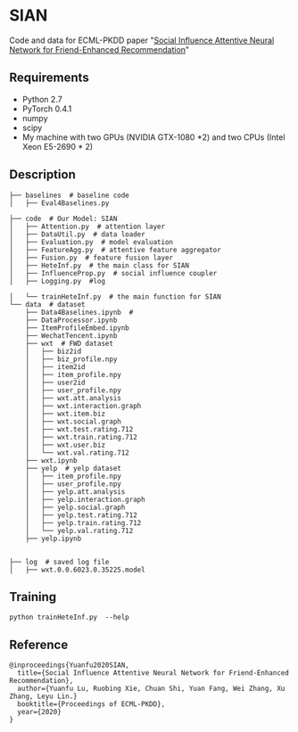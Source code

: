 # SIAN
Code and data for ECML-PKDD paper "[Social Influence Attentive Neural Network for Friend-Enhanced Recommendation](https://yuanfulu.github.io/publication/PKDD-SIAN.pdf)"

## Requirements

- Python 2.7
- PyTorch 0.4.1
- numpy
- scipy
- My machine with two GPUs (NVIDIA GTX-1080 *2) and two CPUs (Intel Xeon E5-2690 * 2)

## Description

```
├── baselines  # baseline code
│   ├── Eval4Baselines.py

├── code  # Our Model: SIAN
│   ├── Attention.py  # attention layer
│   ├── DataUtil.py  # data loader 
│   ├── Evaluation.py  # model evaluation
│   ├── FeatureAgg.py  # attentive feature aggregator 
│   ├── Fusion.py  # feature fusion layer 
│   ├── HeteInf.py  # the main class for SIAN
│   ├── InfluenceProp.py  # social influence coupler 
│   ├── Logging.py  #log

│   └── trainHeteInf.py  # the main function for SIAN
└── data  # dataset
    ├── Data4Baselines.ipynb  #
    ├── DataProcessor.ipynb
    ├── ItemProfileEmbed.ipynb
    ├── WechatTencent.ipynb
    ├── wxt  # FWD dataset 
    │   ├── biz2id
    │   ├── biz_profile.npy
    │   ├── item2id
    │   ├── item_profile.npy
    │   ├── user2id
    │   ├── user_profile.npy
    │   ├── wxt.att.analysis
    │   ├── wxt.interaction.graph
    │   ├── wxt.item.biz
    │   ├── wxt.social.graph
    │   ├── wxt.test.rating.712
    │   ├── wxt.train.rating.712
    │   ├── wxt.user.biz
    │   └── wxt.val.rating.712
    ├── wxt.ipynb
    ├── yelp  # yelp dataset
    │   ├── item_profile.npy
    │   ├── user_profile.npy
    │   ├── yelp.att.analysis
    │   ├── yelp.interaction.graph
    │   ├── yelp.social.graph
    │   ├── yelp.test.rating.712
    │   ├── yelp.train.rating.712
    │   └── yelp.val.rating.712
    ├── yelp.ipynb


├── log  # saved log file
│   ├── wxt.0.0.6023.0.35225.model
```



## Training

```
python trainHeteInf.py  --help
```



## Reference

```
@inproceedings{Yuanfu2020SIAN,
  title={Social Influence Attentive Neural Network for Friend-Enhanced Recommendation},
  author={Yuanfu Lu, Ruobing Xie, Chuan Shi, Yuan Fang, Wei Zhang, Xu Zhang, Leyu Lin.}
  booktitle={Proceedings of ECML-PKDD},
  year={2020}
}
```

